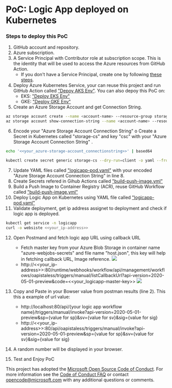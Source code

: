 # PoC: Logic App deployed on Kubernetes

### Steps to deploy this PoC
1. GitHub account and repository.
2. Azure subscription.
3. A Service Principal with Contributor role at subscription scope. This is the identity that will be used to access the Azure resources from GitHub Action.
    + If you don't have a Service Principal, create one by following [these steps](https://docs.microsoft.com/en-us/azure/developer/github/connect-from-azure).
4. Deploy Azure Kubernetes Service, your can reuse this project and run GitHub Action called ["Depoy AKS Env"](https://github.com/oaviles/hello_iac/actions/workflows/tf-deploy-aks.yml). You can also depoy this PoC on:
    + EKS: ["Deploy EKS Env"](https://github.com/oaviles/hello_iac/actions/workflows/tf-deploy-eks.yml)
    + GKE: ["Deploy GKE Env"](https://github.com/oaviles/hello_iac/actions/workflows/tf-deploy-gke.yml)
5. Create an Azure Storage Account and get Connection String.
```sh
az storage account create --name <account-name> --resource-group storage-resource-group --location eastus --sku Standard_LRS --kind StorageV2
az storage account show-connection-string --name <account-name> --resource-group storage-resource-group
```
6. Encode your "Azure Storage Account Connection String" o Create a Secret in Kubernetes called "storage-cs" and key "csc" with your "Azure Storage Account Connection String" .
```sh
echo '<<your_azure-storage-account_connectionstring>>' | based64
```
```sh
kubectl create secret generic storage-cs --dry-run=client -o yaml --from-literal=scs='<<your_azure-storage-account_connectionstring>>'
```
7. Update YAML files called ["logicapp-pod.yaml"](https://github.com/oaviles/logicapp_containerized/blob/master/yaml-file/logicapp-pod.yaml) with your encoded "Azure Storage Account Connection String" in line 8.
8. Create Secrets refered in Gihub Actions called ["build-push-image.yml"](https://github.com/oaviles/logicapp_containerized/blob/master/.github/workflows/build-push-image.yml)
9. Build a Push Image to Container Registry (ACR), reuse GitHub Workflow called ["build-push-image.yml"](https://github.com/oaviles/logicapp_containerized/blob/master/.github/workflows/build-push-image.yml) 
10. Deploy Logic App on Kubernetes using YAML file called ["logicapp-pod.yaml"](https://github.com/oaviles/logicapp_containerized/blob/master/yaml-file/logicapp-pod.yaml)
11. Validate deployment, get ip address assignet to deployment and check if logic app is deployed. 
```sh
kubectl get service -n logicapp
curl -o websiste <<your_ip-address>>
```
12. Open Postmand and fetch logic app URL using callback URL
    + Fetch master key from your Azure Blob Storage in container name "azure-webjobs-secrets" and file name "host.json", this key will help in fetching callback URL, Image reference.
    ![](https://microsoft.github.io/AzureTipsAndTricks/files/95hostjson.png)
    + http://<<your_ip-address>>:80/runtime/webhooks/workflow/api/management/workflows/oapistaless/triggers/manual/listCallbackUrl?api-version=2020-05-01-preview&code=<<your_logicapp-master-key>>
    ![](https://microsoft.github.io/AzureTipsAndTricks/files/95postmanresults.png)
    
13. Copy and Paste in your Bowser value from postman results (line 2). This this a example of url value:
    + http://localhost:80/api/{your logic app workflow name}/triggers/manual/invoke?api-version=2020-05-01-preview&sp={value for sp}&sv={value for sv}&sig={value for sig}
    + http://<<your_ip-address>>:80/api/oapistaless/triggers/manual/invoke?api-version=2020-05-01-preview&sp={value for sp}&sv={value for sv}&sig={value for sig} 
14. A random number will be displayed in your browser.
15. Test and Enjoy PoC

This project has adopted the [Microsoft Open Source Code of Conduct](https://opensource.microsoft.com/codeofconduct/). For more information see the [Code of Conduct FAQ](https://opensource.microsoft.com/codeofconduct/faq/) or contact [opencode@microsoft.com](mailto:opencode@microsoft.com) with any additional questions or comments.

